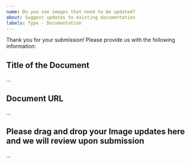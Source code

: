 ```yaml
---
name: Do you see images that need to be updated?
about: Suggest updates to existing documentation
labels: Type - Documentation
---
```


Thank you for your submission! Please provide us with the following information:

Title of the Document
-------------------------------------------
...

Document URL
-------------------------------------------
...

Please drag and drop your Image updates here and we will review upon submission
-------------------------------------------
...
